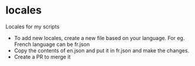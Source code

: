 # locales
Locales for my scripts

- To add new locales, create a new file based on your language. For eg. French language can be fr.json
- Copy the contents of en.json and put it in fr.json and make the changes.
- Create a PR to merge it